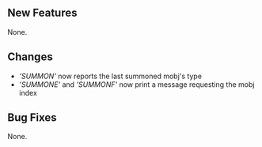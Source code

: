 ## New Features

None.

## Changes

- _'SUMMON'_ now reports the last summoned mobj's type
- _'SUMMONE'_ and _'SUMMONF'_ now print a message requesting the mobj index

## Bug Fixes

None.
